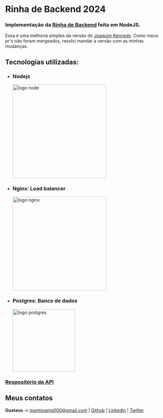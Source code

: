 # Rinha de Backend 2024
### Implementação da [Rinha de Backend](https://github.com/zanfranceschi/rinha-de-backend-2024-q1) feita em NodeJS.
Essa é uma melhoria simples da versão do [Joaquim Kennedy](https://github.com/devkemc). Como meus pr's não foram mergeados, resolvi mandar a versão com as minhas mudanças.

## Tecnologias utilizadas:
- ### Nodejs
    <img src="https://nodejs.org/static/images/logo.svg" alt="logo node" width="300" height="auto"><br />
- ### Nginx: Load balancer 
    <img src="https://upload.wikimedia.org/wikipedia/commons/c/c5/Nginx_logo.svg" alt="logo nginx" width="300" height="auto"><br />    
- ### Postgres: Banco de dados
    <img src="https://upload.wikimedia.org/wikipedia/commons/2/29/Postgresql_elephant.svg" alt="logo postgres" width="200" height="auto">

### [Respositório da API](https://github.com/GustaMantovani/api-rinha-node)

## Meus contatos
**Gustavo** -> mantovanig000@gmail.com | [Github](https://github.com/GustaMantovani) | [Linkedin](https://www.linkedin.com/in/gustavo-mantovani-5400442a7/) | [Twitter](https://twitter.com/liber_duck)